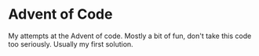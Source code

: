 # Advent of Code

My attempts at the Advent of code. Mostly a bit of fun, don't take this code too seriously. Usually my first solution.
